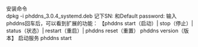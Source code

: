 安装命令<br>
dpkg -i phddns_3.0.4_systemd.deb
记下SN:  和Default password:
输入phddns回车后，可以看到扩展的功能：
【phddns start（启动）| stop（停止）| status（状态）| restart（重启）|
phddns reset（重置）
phddns version（版本】
启动服务
phddns start
